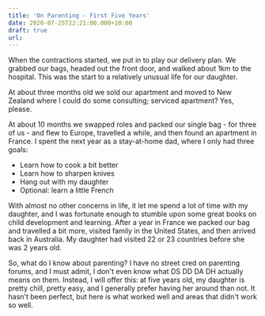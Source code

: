 ```yaml
---
title: 'On Parenting - First Five Years'
date: 2020-07-25T22:21:00.000+10:00
draft: true
url: 
---
```


When the contractions started, we put in to play our delivery plan. We grabbed our bags, headed out the front door, and walked about 1km to the hospital. This was the start to a relatively unusual life for our daughter.

  

At about three months old we sold our apartment and moved to New Zealand where I could do some consulting; serviced apartment? Yes, please.

  

At about 10 months we swapped roles and packed our single bag - for three of us - and flew to Europe, travelled a while, and then found an apartment in France. I spent the next year as a stay-at-home dad, where I only had three goals:

*   Learn how to cook a bit better
*   Learn how to sharpen knives
*   Hang out with my daughter
*   Optional: learn a little French

With almost no other concerns in life, it let me spend a lot of time with my daughter, and I was fortunate enough to stumble upon some great books on child development and learning. After a year in France we packed our bag and travelled a bit more, visited family in the United States, and then arrived back in Australia. My daughter had visited 22 or 23 countries before she was 2 years old.

  

So, what do I know about parenting? I have no street cred on parenting forums, and I must admit, I don't even know what DS DD DA DH actually means on them. Instead, I will offer this: at five years old, my daughter is pretty chill, pretty easy, and I generally prefer having her around than not. It hasn't been perfect, but here is what worked well and areas that didn't work so well.